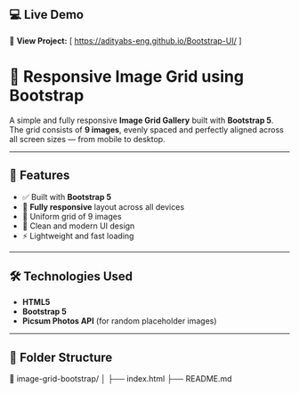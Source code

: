 ## 💻 Live Demo

🔗 **View Project:** [ https://adityabs-eng.github.io/Bootstrap-UI/ ]

# 📸 Responsive Image Grid using Bootstrap

A simple and fully responsive **Image Grid Gallery** built with **Bootstrap 5**.  
The grid consists of **9 images**, evenly spaced and perfectly aligned across all screen sizes — from mobile to desktop.

---

## 🚀 Features

- ✅ Built with **Bootstrap 5**
- 🧩 **Fully responsive** layout across all devices
- 📱 Uniform grid of 9 images
- 🎨 Clean and modern UI design
- ⚡ Lightweight and fast loading

---

## 🛠️ Technologies Used

- **HTML5**
- **Bootstrap 5**
- **Picsum Photos API** (for random placeholder images)

---

## 📂 Folder Structure

📁 image-grid-bootstrap/
│
├── index.html
├── README.md



